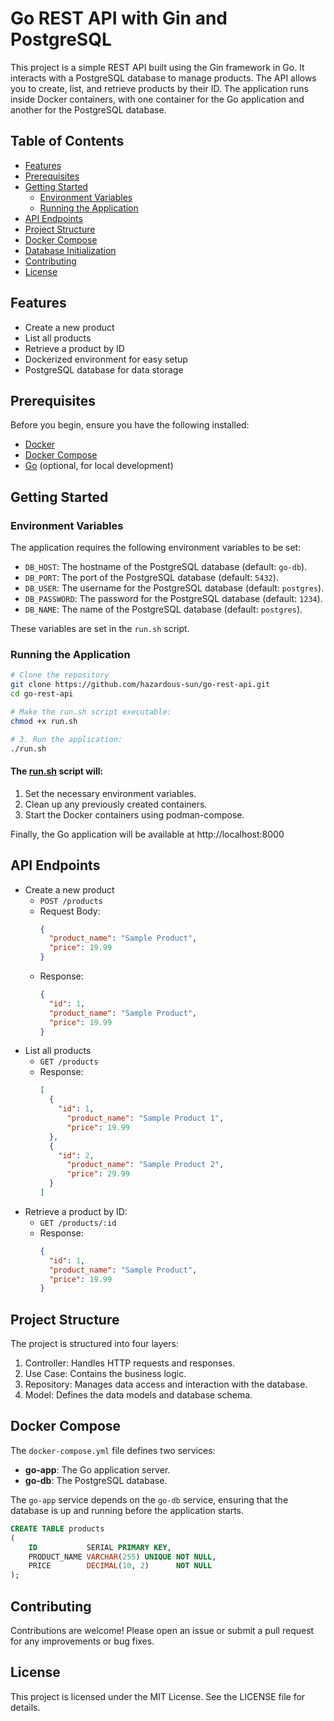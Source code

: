 # Go REST API with Gin and PostgreSQL

This project is a simple REST API built using the Gin framework in Go. It interacts with a PostgreSQL database to manage
products. The API allows you to create, list, and retrieve products by their ID. The application runs inside Docker
containers, with one container for the Go application and another for the PostgreSQL database.

## Table of Contents

- [Features](#features)
- [Prerequisites](#prerequisites)
- [Getting Started](#getting-started)
    - [Environment Variables](#environment-variables)
    - [Running the Application](#running-the-application)
- [API Endpoints](#api-endpoints)
- [Project Structure](#project-structure)
- [Docker Compose](#docker-compose)
- [Database Initialization](#database-initialization)
- [Contributing](#contributing)
- [License](#license)

## Features

- Create a new product
- List all products
- Retrieve a product by ID
- Dockerized environment for easy setup
- PostgreSQL database for data storage

## Prerequisites

Before you begin, ensure you have the following installed:

- [Docker](https://docs.docker.com/get-docker/)
- [Docker Compose](https://docs.docker.com/compose/install/)
- [Go](https://golang.org/doc/install) (optional, for local development)

## Getting Started

### Environment Variables

The application requires the following environment variables to be set:

- `DB_HOST`: The hostname of the PostgreSQL database (default: `go-db`).
- `DB_PORT`: The port of the PostgreSQL database (default: `5432`).
- `DB_USER`: The username for the PostgreSQL database (default: `postgres`).
- `DB_PASSWORD`: The password for the PostgreSQL database (default: `1234`).
- `DB_NAME`: The name of the PostgreSQL database (default: `postgres`).

These variables are set in the `run.sh` script.

### Running the Application

```bash
# Clone the repository
git clone https://github.com/hazardous-sun/go-rest-api.git
cd go-rest-api

# Make the run.sh script executable:
chmod +x run.sh

# 3. Run the application:
./run.sh
```

#### The [run.sh](./run.sh) script will:

1. Set the necessary environment variables.
2. Clean up any previously created containers.
3. Start the Docker containers using podman-compose.

Finally, the Go application will be available at http://localhost:8000

## API Endpoints

- Create a new product
    - `POST /products`
    - Request Body:
      ```json
      {
        "product_name": "Sample Product",
        "price": 19.99
      }
      ```
    - Response:
      ```json
      {
        "id": 1,
        "product_name": "Sample Product",
        "price": 19.99
      }
      ```
- List all products
    - `GET /products`
    - Response:
      ```json
      [
        {
          "id": 1,
            "product_name": "Sample Product 1",
            "price": 19.99
        },
        {
          "id": 2,
            "product_name": "Sample Product 2",
            "price": 29.99
        }
      ]
      ```
- Retrieve a product by ID:
    - `GET /products/:id`
    - Response:
      ```json
      {
        "id": 1,
        "product_name": "Sample Product",
        "price": 19.99
      }
      ```

## Project Structure

The project is structured into four layers:

1. Controller: Handles HTTP requests and responses.
2. Use Case: Contains the business logic.
3. Repository: Manages data access and interaction with the database.
4. Model: Defines the data models and database schema.

## Docker Compose

The `docker-compose.yml` file defines two services:

- **go-app**: The Go application server.
- **go-db**: The PostgreSQL database.

The `go-app` service depends on the `go-db` service, ensuring that the database is up and running before the application
starts.

```sql
CREATE TABLE products
(
    ID           SERIAL PRIMARY KEY,
    PRODUCT_NAME VARCHAR(255) UNIQUE NOT NULL,
    PRICE        DECIMAL(10, 2)      NOT NULL
);
```

## Contributing

Contributions are welcome! Please open an issue or submit a pull request for any improvements or bug fixes.

## License

This project is licensed under the MIT License. See the LICENSE file for details.
